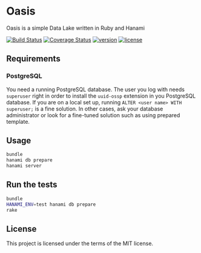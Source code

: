 # Oasis

Oasis is a simple Data Lake written in Ruby and Hanami

[![Build Status](https://travis-ci.org/toch/oasis.svg?branch=master)](https://travis-ci.org/toch/oasis)
[![Coverage Status](https://coveralls.io/repos/github/toch/oasis/badge.svg?branch=master)](https://coveralls.io/github/toch/oasis?branch=master)
[![version](https://img.shields.io/badge/version-unreleased-blue.svg)](./CHANGELOG.md)
[![license](https://img.shields.io/badge/license-MIT-blue.svg)](./LICENSE.md)

## Requirements

### PostgreSQL

You need a running PostgreSQL database. The user you log with needs `superuser`
right in order to install the `uuid-ossp` extension in you PostgreSQL database.
If you are on a local set up, running `ALTER <user name> WITH superuser;` is a
fine solution. In other cases, ask your database administrator or look for
a fine-tuned solution such as using prepared template.

## Usage

```Bash
bundle
hanami db prepare
hanami server
```

## Run the tests

```Bash
bundle
HANAMI_ENV=test hanami db prepare
rake
```

## License

This project is licensed under the terms of the MIT license.
